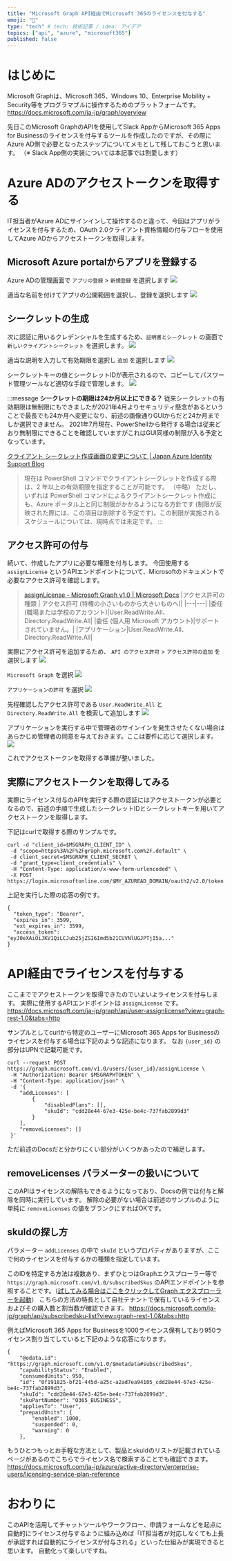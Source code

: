 ```yaml
---
title: "Microsoft Graph API経由でMicrosoft 365のライセンスを付与する"
emoji: "🍔"
type: "tech" # tech: 技術記事 / idea: アイデア
topics: ["api", "azure", "microsoft365"]
published: false
---
```

# はじめに
Microsoft Graphは、Microsoft 365、Windows 10、Enterprise Mobility + Security等をプログラマブルに操作するためのプラットフォームです。
https://docs.microsoft.com/ja-jp/graph/overview

先日このMicrosoft GraphのAPIを使用してSlack AppからMicrosoft 365 Apps for Businessのライセンスを付与するツールを作成したのですが、その際にAzure AD側で必要となったステップについてメモとして残しておこうと思います。
（※ Slack App側の実装については本記事では割愛します）

# Azure ADのアクセストークンを取得する
IT担当者がAzure ADにサインインして操作するのと違って、今回はアプリがライセンスを付与するため、OAuth 2.0クライアント資格情報の付与フローを使用してAzure ADからアクセストークンを取得します。

## Microsoft Azure portalからアプリを登録する
Azure ADの管理画面で `アプリの登録` > `新規登録` を選択します
![](https://storage.googleapis.com/zenn-user-upload/3bee6caa49449098dd6d195b.png)

適当な名前を付けてアプリの公開範囲を選択し、登録を選択します
![](https://storage.googleapis.com/zenn-user-upload/10f555f65bcc0972da93a9a3.png)

## シークレットの生成
次に認証に用いるクレデンシャルを生成するため、`証明書とシークレット` の画面で `新しいクライアントシークレット` を選択します。
![](https://storage.googleapis.com/zenn-user-upload/14f6db09a52c7e2821242cd3.png)

適当な説明を入力して有効期限を選択し `追加` を選択します
![](https://storage.googleapis.com/zenn-user-upload/5aadd7f660e1fa5d46a6b1a1.png)

シークレットキーの値とシークレットIDが表示されるので、コピーしてパスワード管理ツールなど適切な手段で管理します。
![](https://storage.googleapis.com/zenn-user-upload/2c2ea1061480ebd0aad224e0.png)

:::message
**シークレットの期限は24か月以上にできる？**
従来シークレットの有効期限は無制限にもできましたが2021年4月よりセキュリティ懸念があるということで最長でも24か月へ変更になり、前述の画像通りGUIからだと24か月までしか選択できません。
2021年7月現在、PowerShellから発行する場合は従来どおり無制限にできることを確認していますがこれはGUI同様の制限が入る予定となっています。

[クライアント シークレット作成画面の変更について | Japan Azure Identity Support Blog](https://jpazureid.github.io/blog/azure-active-directory/azuread-clientsecrets-202104/#PowerShell-%E3%81%8B%E3%82%89%E3%81%AF%E3%80%81%E6%9C%89%E5%8A%B9%E6%9C%9F%E9%99%90%E3%81%8C-2-%E5%B9%B4%E4%BB%A5%E4%B8%8A%E3%81%AE%E3%82%AF%E3%83%A9%E3%82%A4%E3%82%A2%E3%83%B3%E3%83%88-%E3%82%B7%E3%83%BC%E3%82%AF%E3%83%AC%E3%83%83%E3%83%88%E3%81%8C%E4%BD%9C%E6%88%90%E3%81%A7%E3%81%8D%E3%82%8B%E3%82%88%E3%81%86%E3%81%A7%E3%81%99%E3%81%8C%E2%80%A6)
> 現在は PowerShell コマンドでクライアントシークレットを作成する際は、2 年以上の有効期限を指定することが可能です。
> （中略）
> ただし、いずれは PowerShell コマンドによるクライアントシークレット作成にも、Azure ポータル上と同じ制限がかかるようになる方針です (制限が反映された際には、この項目は削除する予定です)。この制限が実施されるスケジュールについては、現時点では未定です。
:::

## アクセス許可の付与
続いて、作成したアプリに必要な権限を付与します。
今回使用する `assignLicense` というAPIエンドポイントについて、Microsoftのドキュメントで必要なアクセス許可を確認します。

> [assignLicense - Microsoft Graph v1.0 | Microsoft Docs](https://docs.microsoft.com/ja-jp/graph/api/user-assignlicense?view=graph-rest-1.0&tabs=http#permissions)
> |アクセス許可の種類 | アクセス許可 (特権の小さいものから大きいものへ)|
> |---|---|
> |委任 (職場または学校のアカウント)|User.ReadWrite.All、Directory.ReadWrite.All|
> |委任 (個人用 Microsoft アカウント)|サポートされていません。|
> |アプリケーション|User.ReadWrite.All、Directory.ReadWrite.All|


実際にアクセス許可を追加するため、 `API のアクセス許可` > `アクセス許可の追加` を選択します
![](https://storage.googleapis.com/zenn-user-upload/170697b1943b3fea86dee64f.png)

`Microsoft Graph` を選択
![](https://storage.googleapis.com/zenn-user-upload/f7d02cdf9dfc2dcf5dac6547.png)

`アプリケーションの許可` を選択
![](https://storage.googleapis.com/zenn-user-upload/851df6cfe7b48082f650a948.png)

先程確認したアクセス許可である `User.ReadWrite.All` と `Directory.ReadWrite.All` を検索して追加します
![](https://storage.googleapis.com/zenn-user-upload/cd25a0acf5d2fe91c565cacb.png)

アプリケーションを実行する中で管理者のサインインを発生させたくない場合はあらかじめ管理者の同意を与えておきます。ここは要件に応じて選択します。
![](https://storage.googleapis.com/zenn-user-upload/6d4d9575d589346a0fc1bc54.png)

これでアクセストークンを取得する準備が整いました。

## 実際にアクセストークンを取得してみる
実際にライセンス付与のAPIを実行する際の認証にはアクセストークンが必要となるので、前述の手順で生成したシークレットIDとシークレットキーを用いてアクセストークンを取得します。

下記はcurlで取得する際のサンプルです。
```shell:bash
curl -d "client_id=$MSGRAPH_CLIENT_ID" \
 -d "scope=https%3A%2F%2Fgraph.microsoft.com%2F.default" \
 -d client_secret=$MSGRAPH_CLIENT_SECRET \
 -d "grant_type=client_credentials" \
 -H "Content-Type: application/x-www-form-urlencoded" \
 -X POST https://login.microsoftonline.com/$MY_AZUREAD_DOMAIN/oauth2/v2.0/token
 ```

上記を実行した際の応答の例です。

```JSON:JSON
{
  "token_type": "Bearer",
  "expires_in": 3599,
  "ext_expires_in": 3599,
  "access_token": "eyJ0eXAiOiJKV1QiLCJub25jZSI6Imd5b21CUVNlUGJPTjI5a..."
}
```

# API経由でライセンスを付与する
ここまででアクセストークンを取得できたのでいよいよライセンスを付与します。
実際に使用するAPIエンドポイントは `assignLicense` です。
https://docs.microsoft.com/ja-jp/graph/api/user-assignlicense?view=graph-rest-1.0&tabs=http

サンプルとしてcurlから特定のユーザーにMicrosoft 365 Apps for Businessのライセンスを付与する場合は下記のような記述になります。
なお `{user_id}` の部分はUPNで記載可能です。

```shell:bash
curl --request POST https://graph.microsoft.com/v1.0/users/{user_id}/assignLicense \
 -H "Authorization: Bearer $MSGRAPHTOKEN" \
 -H "Content-Type: application/json" \
 -d '{
    "addLicenses": [
        {
            "disabledPlans": [],
            "skuId": "cdd28e44-67e3-425e-be4c-737fab2899d3"
        }
    ],
    "removeLicenses": []
 }'
```

ただ前述のDocsだと分かりにくい部分がいくつかあったので補足します。

## removeLicenses パラメーターの扱いについて
このAPIはライセンスの解除もできるようになっており、Docsの例では付与と解除を同時に実行しています。
解除の必要がない場合は前述のサンプルのように単純に `removeLicenses` の値をブランクにすればOKです。

## skuIdの探し方
パラメーター `addLicenses` の中で `skuId` というプロパティがありますが、ここで何のライセンスを付与するかの種類を指定しています。

このIDを特定する方法は複数あり、まずひとつはGraphエクスプローラー等で `https://graph.microsoft.com/v1.0/subscribedSkus` のAPIエンドポイントを参照することです。（[試してみる場合はここをクリックしてGraph エクスプローラーを起動](https://developer.microsoft.com/ja-jp/graph/graph-explorer?request=subscribedSkus&method=GET&version=v1.0&GraphUrl=https://graph.microsoft.com)）
こちらの方法の特長として自社テナントで保有しているライセンスおよびその購入数と割当数が確認できます。
https://docs.microsoft.com/ja-jp/graph/api/subscribedsku-list?view=graph-rest-1.0&tabs=http

例えばMicrosoft 365 Apps for Businessを1000ライセンス保有しており950ライセンス割り当てしていると下記のような応答になります。
```JSON:JSON
{
    "@odata.id": "https://graph.microsoft.com/v1.0/$metadata#subscribedSkus",
    "capabilityStatus": "Enabled",
    "consumedUnits": 950,
    "id": "0f191825-bf21-445d-a25c-a2ad7ea94105_cdd28e44-67e3-425e-be4c-737fab2899d3",
    "skuId": "cdd28e44-67e3-425e-be4c-737fab2899d3",
    "skuPartNumber": "O365_BUSINESS",
    "appliesTo": "User",
    "prepaidUnits": {
        "enabled": 1000,
        "suspended": 0,
        "warning": 0
    },
```

もうひとつもっとお手軽な方法として、製品とskuIdのリストが記載されているページがあるのでこちらでライセンス名で検索することでも確認できます。
https://docs.microsoft.com/ja-jp/azure/active-directory/enterprise-users/licensing-service-plan-reference

# おわりに
このAPIを活用してチャットツールやワークフロー、申請フォームなどを起点に自動的にライセンス付与するように組み込めば「IT担当者が対応しなくても上長が承認すれば自動的にライセンスが付与される」といった仕組みが実現できると思います。
自動化って楽しいですね。